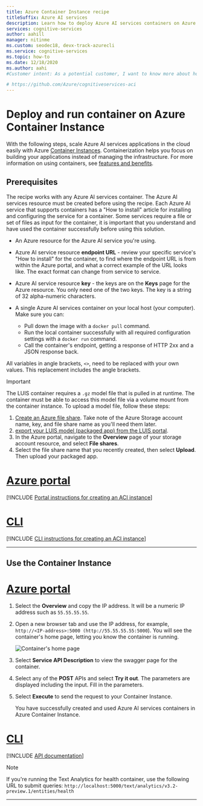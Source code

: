 ```yaml
---
title: Azure Container Instance recipe
titleSuffix: Azure AI services
description: Learn how to deploy Azure AI services containers on Azure Container Instance
services: cognitive-services
author: aahill
manager: nitinme
ms.custom: seodec18, devx-track-azurecli
ms.service: cognitive-services
ms.topic: how-to
ms.date: 12/18/2020
ms.author: aahi
#Customer intent: As a potential customer, I want to know more about how Azure AI services provides and supports Docker containers for each service.

# https://github.com/Azure/cognitiveservices-aci
---
```


# Deploy and run container on Azure Container Instance

With the following steps, scale Azure AI services applications in the cloud easily with Azure [Container Instances](../../container-instances/index.yml). Containerization helps you focus on building your applications instead of managing the infrastructure. For more information on using containers, see [features and benefits](../cognitive-services-container-support.md#features-and-benefits).

## Prerequisites

The recipe works with any Azure AI services container. The Azure AI services resource must be created before using the recipe. Each Azure AI service that supports containers has a "How to install" article for installing and configuring the service for a container. Some services require a file or set of files as input for the container, it is important that you understand and have used the container successfully before using this solution.

* An Azure resource for the Azure AI service you're using.
* Azure AI service resource **endpoint URL** - review your specific service's "How to install" for the container, to find where the endpoint URL is from within the Azure portal, and what a correct example of the URL looks like. The exact format can change from service to service.
* Azure AI service resource **key** - the keys are on the **Keys** page for the Azure resource. You only need one of the two keys. The key is a string of 32 alpha-numeric characters.

* A single Azure AI services container on your local host (your computer). Make sure you can:
  * Pull down the image with a `docker pull` command.
  * Run the local container successfully with all required configuration settings with a `docker run` command.
  * Call the container's endpoint, getting a response of HTTP 2xx and a JSON response back.

All variables in angle brackets, `<>`, need to be replaced with your own values. This replacement includes the angle brackets.

> [!IMPORTANT]
> The LUIS container requires a `.gz` model file that is pulled in at runtime. The container must be able to access this model file via a volume mount from the container instance. To upload a model file, follow these steps:
> 1. [Create an Azure file share](../../storage/files/storage-how-to-create-file-share.md). Take note of the Azure Storage account name, key, and file share name as you'll need them later.
> 2. [export your LUIS model (packaged app) from the LUIS portal](../LUIS/luis-container-howto.md#export-packaged-app-from-luis). 
> 3. In the Azure portal, navigate to the **Overview** page of your storage account resource, and select **File shares**. 
> 4. Select the file share name that you recently created, then select **Upload**. Then upload your packaged app. 

# [Azure portal](#tab/portal)

[!INCLUDE [Portal instructions for creating an ACI instance](includes/create-container-instances-resource.md)]

# [CLI](#tab/cli)

[!INCLUDE [CLI instructions for creating an ACI instance](../containers/includes/create-container-instances-resource-from-azure-cli.md)]

---


## Use the Container Instance

# [Azure portal](#tab/portal)

1. Select the **Overview** and copy the IP address. It will be a numeric IP address such as `55.55.55.55`.
1. Open a new browser tab and use the IP address, for example, `http://<IP-address>:5000 (http://55.55.55.55:5000`). You will see the container's home page, letting you know the container is running.

    ![Container's home page](../../../includes/media/cognitive-services-containers-api-documentation/container-webpage.png)

1. Select **Service API Description** to view the swagger page for the container.

1. Select any of the **POST** APIs and select **Try it out**.  The parameters are displayed including the input. Fill in the parameters.

1. Select **Execute** to send the request to your Container Instance.

    You have successfully created and used Azure AI services containers in Azure Container Instance.

# [CLI](#tab/cli)

[!INCLUDE [API documentation](../../../includes/cognitive-services-containers-api-documentation.md)]

> [!NOTE]
> If you're running the Text Analytics for health container, use the following URL to submit queries: `http://localhost:5000/text/analytics/v3.2-preview.1/entities/health`

---
